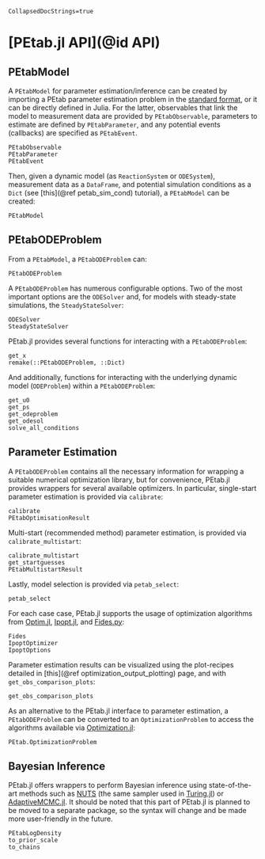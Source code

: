 ```@meta
CollapsedDocStrings=true
```

# [PEtab.jl API](@id API)

## PEtabModel

A `PEtabModel` for parameter estimation/inference can be created by importing a PEtab parameter estimation problem in the [standard format](https://petab.readthedocs.io/en/latest/), or it can be directly defined in Julia. For the latter, observables that link the model to measurement data are provided by `PEtabObservable`, parameters to estimate are defined by `PEtabParameter`, and any potential events (callbacks) are specified as `PEtabEvent`.

```@docs
PEtabObservable
PEtabParameter
PEtabEvent
```

Then, given a dynamic model (as `ReactionSystem` or `ODESystem`), measurement data as a `DataFrame`, and potential simulation conditions as a `Dict` (see [this](@ref petab_sim_cond) tutorial), a `PEtabModel` can be created:

```@docs
PEtabModel
```

## PEtabODEProblem

From a `PEtabModel`, a `PEtabODEProblem` can:

```@docs
PEtabODEProblem
```

A `PEtabODEProblem` has numerous configurable options. Two of the most important options are the `ODESolver` and, for models with steady-state simulations, the `SteadyStateSolver`:

```@docs
ODESolver
SteadyStateSolver
```

PEtab.jl provides several functions for interacting with a `PEtabODEProblem`:

```@docs
get_x
remake(::PEtabODEProblem, ::Dict)
```

And additionally, functions for interacting with the underlying dynamic model (`ODEProblem`) within a `PEtabODEProblem`:

```@docs
get_u0
get_ps
get_odeproblem
get_odesol
solve_all_conditions
```

## Parameter Estimation

A `PEtabODEProblem` contains all the necessary information for wrapping a suitable numerical optimization library, but for convenience, PEtab.jl provides wrappers for several available optimizers. In particular, single-start parameter estimation is provided via `calibrate`:

```@docs
calibrate
PEtabOptimisationResult
```

Multi-start (recommended method) parameter estimation, is provided via `calibrate_multistart`:

```@docs
calibrate_multistart
get_startguesses
PEtabMultistartResult
```

Lastly, model selection is provided via `petab_select`:

```@docs
petab_select
```

For each case case, PEtab.jl supports the usage of optimization algorithms from [Optim.jl](https://github.com/JuliaNLSolvers/Optim.jl), [Ipopt.jl](https://github.com/jump-dev/Ipopt.jl), and [Fides.py](https://github.com/fides-dev/fides):

```@docs
Fides
IpoptOptimizer
IpoptOptions
```

Parameter estimation results can be visualized using the plot-recipes detailed in [this](@ref optimization_output_plotting) page, and with `get_obs_comparison_plots`:

```@docs
get_obs_comparison_plots
```

As an alternative to the PEtab.jl interface to parameter estimation, a `PEtabODEProblem` can be converted to an `OptimizationProblem` to access the algorithms available via [Optimization.jl](https://github.com/SciML/Optimization.jl):

```@docs
PEtab.OptimizationProblem
```

## Bayesian Inference

PEtab.jl offers wrappers to perform Bayesian inference using state-of-the-art methods such as [NUTS](https://github.com/TuringLang/Turing.jl) (the same sampler used in [Turing.jl](https://github.com/TuringLang/Turing.jl)) or [AdaptiveMCMC.jl](https://github.com/mvihola/AdaptiveMCMC.jl). It should be noted that this part of PEtab.jl is planned to be moved to a separate package, so the syntax will change and be made more user-friendly in the future.

```@docs
PEtabLogDensity
to_prior_scale
to_chains
```
